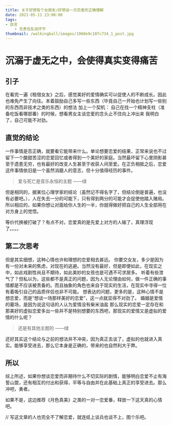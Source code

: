 ```yaml
---
title: 关于好想有个女朋友/好想谈一次恋爱的正确理解
date: 2021-05-11 23:08:08
tags:
- 自言
    - 无责任乱说环节
thumbnail: /walkingball/images/1960e9c18fc734_1_post.jpg
---
```

# 沉溺于虚无之中，会使得真实变得痛苦
## 引子
在看完一遍《租借女友》之后，感觉美好的爱情确实可以促使人的不断成长。因此也难免产生了向往。本着鼓励自己多写一些东西（毕竟自己一开始也计划写一些别的东西而非技术之类的东西）的想法
加上一个契机：
    自己在找一个精神支柱（准备吃饭看哪部番）的时候，想看男女主谈恋爱的念头止不住向上冲出来
我明白了，自己可能不对劲。

## 直觉的结论
一件事情是否正确，就要看它能带来什么。单论想要恋爱的结果，正常来说也不过留下一个酸甜苦涩的恋爱回忆或者得到一个美好的家庭。当然最坏留下心里阴影甚至于遗患无穷，也有最好的改变人生甚至于收获人间至爱。在正负相抵之后，恋爱这件事情依旧是一个虽然消磨人的意志，但十分值得经历的事件。

> 爱与死亡是音乐永恒的主题  ——绿

但是相同的，据某位心理学家的结论（虽然记不得名字了，但结论倒是普遍，也没有必要吧。），人在失去一分的可能下，只有得到两分的可能才会促使他踏入赌局。所以相应的，如果你想让对面给你人生的一半，你就得做好把自己的人生全部用在对方身上的觉悟。

等价代换被打破了？有点不对。恋爱真的是先爱上对方的人输了，真理浮现了。。。。

## 第二次思考
但是其实细想，这种心情也许和理想的恋爱相去甚远。
你要交女友，多少是因为有一份对未来的焦虑，对现在的逃避。当然没有最好，但是即便如此，在现实之中，如此戏剧性尚且不期待，如此美妙的女孩也是可遇不可求居多。
听着有些泄气了？但私以为，这些都不是真正的问题，因为人无论理由如何，做一件正确的事情都是不应该被责备的。而且抽象的角色也来自于现实的生活，在现实中寻得一位有着吸引自己的品质伴侣也非不可能。
想表达的问题，更多的是，这种心情不是想恋爱，而是“想谈一场那样美好的恋爱”，这一点就显得不对劲了。
婚姻是爱情的墓场，是因为说这句话的人认为爱情没有柴米油盐
那么现实的恋爱一定存在和那美好的虚拟恋爱多出一些并不是特别想要的东西吧，那现实的爱情又是虚拟的爱情的什么呢？

> 还是有其他主题的 ——绿

还好其实这个结论与之前的想法并不冲突，因为真正去谈了，虚拟的也就进入真实。能够享受进去，那么它本身是正确的，带来的也自然利大于弊。

## 所以
综上所述，如果你想谈恋爱而非期待什么不切实际的剧情，能够明白恋爱不止有海誓山盟，还有相互的付出和获得，平等与自由并在此基础上真正的享受进去。那么冲吧，勇者。

如果不是，这边推荐《月色真美》之类的一对一恋爱番，释放一下这天真的心情吧。

// 写这文章的人也完全不了解恋爱，就连纸上谈兵也谈不上，图个乐吧。
